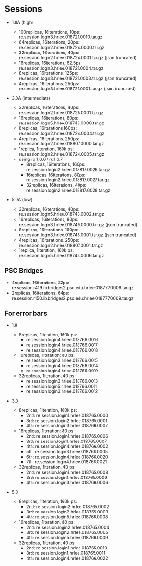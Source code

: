 # Sessions

- 1.8A (high)
  - 100replicas, 16iterations, 10ps: re.session.login3.hrlee.018721.0010.tar.gz
  - 64replicas, 16iterations, 20ps: re.session.login2.hrlee.018724.0000.tar.gz
  - 32replicas, 16iterations, 40ps: re.session.login2.hrlee.018724.0001.tar.gz (json truncated)
  - 16replicas, 16iterations, 62.5ps: re.session.login3.hrlee.018721.0004.tar.gz
  - 8replicas, 16iterations, 125ps: re.session.login3.hrlee.018721.0003.tar.gz (json truncated)
  - 4replicas, 16iterations, 250ps: re.session.login3.hrlee.018721.0001.tar.gz (json truncated)

- 3.0A (intermediate)
  - 32replicas, 16iterations, 40ps: re.session.login2.hrlee.018725.0001.tar.gz
  - 16replicas, 16iterations, 80ps: re.session.login5.hrlee.018743.0000.tar.gz
  - 8replicas, 16iterations,160ps: re.session.login2.hrlee.018724.0004.tar.gz
  - 4replicas, 16iterations, 250ps: re.session.login2.hrlee.018807.0000.tar.gz
  - 1replica, 1iteration, 160k ps: re.session.login2.hrlee.018724.0005.tar.gz
  - using rp 1.6.6 / ru1.6.7
    - 8replicas, 16iterations, 160ps: re.session.login2.hrlee.018817.0026.tar.gz
    - 16replicas, 16iterations, 80ps: re.session.login2.hrlee.018817.0027.tar.gz
    - 32replicas, 16iterations, 40ps: re.session.login2.hrlee.018817.0028.tar.gz

- 5.0A (low)
  - 32replicas, 16iterations, 40ps: re.session.login5.hrlee.018743.0002.tar.gz
  - 16replicas, 16iterations, 80ps: re.session.login3.hrlee.018749.0000.tar.gz (json truncated)
  - 8replicas, 16iterations, 160ps: re.session.login3.hrlee.018745.0001.tar.gz (json truncated)
  - 4replicas, 16iterations, 250ps: re.session.login2.hrlee.018807.0001.tar.gz
  - 1replica, 1iteration, 160k ps: re.session.login5.hrlee.018743.0006.tar.gz

## PSC Bridges

- 4replicas, 16iterations, 32ps: re.session.r419.ib.bridges2.psc.edu.hrlee.018777.0006.tar.gz
- 2replicas, 16iterations, 64ps: re.session.r150.ib.bridges2.psc.edu.hrlee.018777.0009.tar.gz
 
## For error bars

- 1.8
  - 8replicas, 1iteration, 160k ps:
    - re.session.login4.hrlee.018766.0016
    - re.session.login4.hrlee.018766.0017
    - re.session.login4.hrlee.018766.0018
  - 16replicas, 1iteration: 80 ps:
    - re.session.login3.hrlee.018766.0015
    - re.session.login4.hrlee.018766.0014
    - re.session.login4.hrlee.018766.0019
  - 32replicas, 1iteration, 40 ps:
    - re.session.login3.hrlee.018766.0013
    - re.session.login5.hrlee.018766.0011
    - re.session.login3.hrlee.018766.0012
- 3.0
  - 8replicas, 1iteration, 160k ps:
    - 2nd: re.session.login1.hrlee.018765.0000
    - 3rd: re.session.login2.hrlee.018765.0001
    - 4th: re.session.login3.hrlee.018766.0007
  - 16replicas, 1iteration: 80 ps:
    - 2nd: re.session.login1.hrlee.018765.0006
    - 3rd: re.session.login1.hrlee.018765.0007
    - 4th: re.session.login4.hrlee.018766.0002
    - 5th: re.session.login3.hrlee.018766.0005
    - 6th: re.session.login4.hrlee.018766.0020
    - 7th: re.session.login4.hrlee.018766.0021
  - 32replicas, 1iteration, 40 ps:
    - 2nd: re.session.login1.hrlee.018765.0008
    - 3rd: re.session.login1.hrlee.018765.0009
    - 4th: re.session.login3.hrlee.018766.0006

- 5.0
  - 8replicas, 1iteration, 160k ps:
    - 2nd: re.session.login2.hrlee.018765.0002
    - 3rd: re.session.login2.hrlee.018765.0003
    - 4th: re.session.login5.hrlee.018766.0008
  - 16replicas, 1iteration, 80 ps:
    - 2nd: re.session.login2.hrlee.018765.0004
    - 3rd: re.session.login2.hrlee.018765.0005
    - 4th: re.session.login5.hrlee.018766.0009
  - 32replicas, 1iteration, 40 ps:
    - 2nd: re.session.login1.hrlee.018765.0010
    - 3rd: re.session.login1.hrlee.018765.0011
    - 4th: re.session.login4.hrlee.018766.0022
